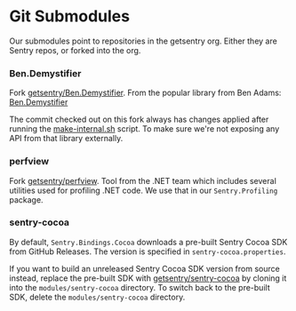 # Git Submodules

Our submodules point to repositories in the getsentry org. Either they are Sentry repos, or forked into the org.

### Ben.Demystifier

Fork [getsentry/Ben.Demystifier](https://github.com/getsentry/Ben.Demystifier). 
From the popular library from Ben Adams: [Ben.Demystifier](https://github.com/benaadams/Ben.Demystifier)

The commit checked out on this fork always has changes applied after running the [make-internal.sh](make-internal.sh) script.
To make sure we're not exposing any API from that library externally. 

### perfview

Fork [getsentry/perfview](https://github.com/getsentry/perfview/).
Tool from the .NET team which includes several utilities used for profiling .NET code. 
We use that in our `Sentry.Profiling` package.

### sentry-cocoa

By default, `Sentry.Bindings.Cocoa` downloads a pre-built Sentry Cocoa SDK from
GitHub Releases. The version is specified in `sentry-cocoa.properties`.

If you want to build an unreleased Sentry Cocoa SDK version from source instead,
replace the pre-built SDK with [getsentry/sentry-cocoa](https://github.com/getsentry/sentry-cocoa/)
by cloning it into the `modules/sentry-cocoa` directory. To switch back to the
pre-built SDK, delete the `modules/sentry-cocoa` directory.
